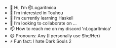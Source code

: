 - 👋 Hi, I’m @Logaritmica
- 👀 I’m interested in Touhou
- 🌱 I’m currently learning Haskell
- 💞️ I’m looking to collaborate on ...
- 📫 How to reach me on my discord 'nLogarítmica'
- 😄 Pronouns: Any (I personally use She/Her)
- ⚡ Fun fact: I hate Dark Souls 2

<!---
Logaritmica/Logaritmica is a ✨ special ✨ repository because its `README.md` (this file) appears on your GitHub profile.
You can click the Preview link to take a look at your changes.
--->
